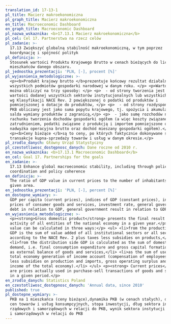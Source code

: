 ```yaml
---
translation_id: 17-13-1
pl_title: Macierz makroekonomiczna
pl_graph_title: Macierz makroekonomiczna
en_title: Macroeconomic Dashboard
en_graph_title: Macroeconomic Dashboard
pl_nazwa_wskaznika: <b>17.13.1 Macierz makroekonomiczna</b>
pl_cel: Cel 17. Partnerstwa na rzecz celów
pl_zadanie: >-
  17.13 Zwiększyć globalną stabilność makroekonomiczną, w tym poprzez
  koordynację i spójność polityk
pl_definicja: >-
  Stosunek wartości Produktu Krajowego Brutto w cenach bieżących do liczby
  mieszkańców danego obszaru.
pl_jednostka_prezentacji: 'PLN, [-], procent [%]'
pl_wyjasnienia_metodologiczne: >-
  <p><b>Produkt krajowy brutto </b>prezentuje końcowy rezultat działalności
  wszystkich podmiotów gospodarki narodowej w danym roku. </p> <p>Wartość PKB
  można obliczyć na trzy sposoby: </p> <p>  - od strony tworzenia jest ona równa
  wartości dodanej wszystkich sektorów instytucjonalnych lub wszystkich sekcji
  wg Klasyfikacji NACE Rev. 2 powiększonej o podatki od produktów i
  pomniejszonej o dotacje do produktów, </p> <p>  - od strony rozdysponowania
  PKB obliczany jest jako suma popytu krajowego, tj. spożycia i akumulacji oraz
  salda wymiany produktów z zagranicą,</p> <p>  - jako sumę rozchodów na
  rachunku tworzenia dochodów gospodarki ogółem (a więc koszty związane z
  zatrudnieniem, podatki związane z produkcją i importem pomniejszone o dotacje,
  nadwyżka operacyjna brutto oraz dochód mieszany gospodarki ogółem).</p>
  <p><b>Ceny bieżące </b>są to ceny, po których faktycznie dokonywane są
  transakcje kupna-sprzedaży towarów i usług w danym okresie.</p>
pl_zrodlo_danych: Główny Urząd Statystyczny
pl_czestotliwosc_dostępnosc_danych: Dane roczne od 2010 r.
en_nazwa_wskaznika: <b>17.13.1 Macroeconomic Dashboard</b>
en_cel: Goal 17. Partnerships for the goals
en_zadanie: >-
  17.13 Enhance global macroeconomic stability, including through policy
  coordination and policy coherence
en_definicja: >-
  The ratio of GDP value in current prices to the number of inhabitants of a
  given area.
en_jednostka_prezentacji: 'PLN, [-], percent [%]'
en_dostepne_wymiary: >-
  GDP per capita (current prices), indices of GDP (constant prices), indices of
  prices of consumer goods and services, investment rate, general government
  debt in relation to GDP, general government result in relation to GDP
en_wyjasnienia_metodologiczne: >-
  <p><strong>Gross domestic product</strong> presents the final result of the
  activity of all entities of the national economy in a given year.</p> <p>GDP
  value can be calculated in three ways:</p> <ul> <li>from the production side
  GDP is the sum of value added of all institutional sectors or all sections
  according to the NACE Rev. 2 plus taxes less subsidies on products,</li>
  <li>from the distribution side GDP is calculated as the sum of domestic
  demand, i.e. final consumption expenditure and gross capital formation as well
  as external balance of goods and services,</li> <li>as the sum of uses in the
  total economy generation of income account (compensation of employees, taxes
  less subsidies on production and imports, gross operating surplus and mixed
  income of the total economy).</li> </ul> <p><strong> Current prices</strong>
  are prices actually used in purchase-sell transactions of goods and services
  in a given period.</p>
en_zrodlo_danych: Statistics Poland
en_czestotliwosc_dostępnosc_danych: 'Annual data, since 2010'
published: true
pl_dostepne_wymiary: >-
  PKB na 1 mieszkańca (ceny bieżące),dynamika PKB (w cenach stałych), dynamika
  cen towarów i usług konsumpcyjnych, stopa inwestycji, dług sektora instytucji
  rządowych i samorządowych w relacji do PKB, wynik sektora instytucji rządowych
  i samorządowych w relacji do PKB
---
```

